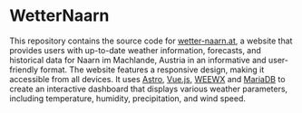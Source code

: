 # WetterNaarn
This repository contains the source code for [wetter-naarn.at](https://wetter-naarn.at), a website that provides users with up-to-date weather information, forecasts, and historical data for Naarn im Machlande, Austria in an informative and user-friendly format. The website features a responsive design, making it accessible from all devices. It uses [Astro](https://astro.build/), [Vue.js](https://vuejs.org/), [WEEWX](https://www.weewx.com/) and [MariaDB](https://mariadb.com/) to create an interactive dashboard that displays various weather parameters, including temperature, humidity, precipitation, and wind speed.
